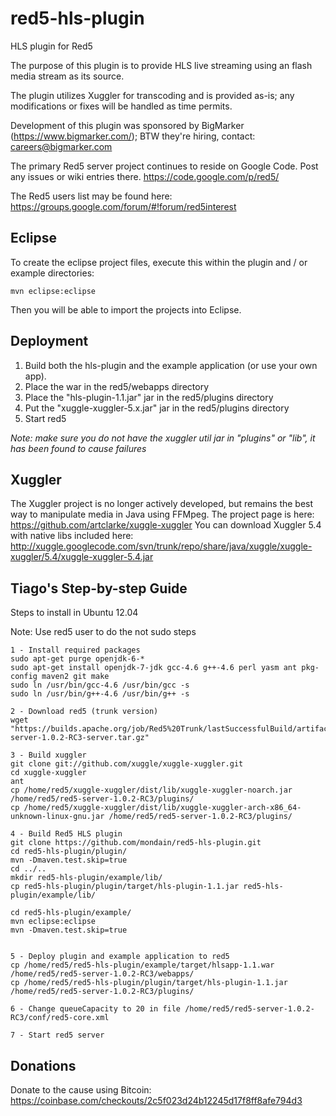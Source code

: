 red5-hls-plugin
=======

HLS plugin for Red5

The purpose of this plugin is to provide HLS live streaming using an flash media stream as its source. 

The plugin utilizes Xuggler for transcoding and is provided as-is; any modifications or fixes will be handled as time permits.

Development of this plugin was sponsored by BigMarker (https://www.bigmarker.com/); BTW they're hiring, contact: careers@bigmarker.com

The primary Red5 server project continues to reside on Google Code. Post any issues or wiki entries there.
https://code.google.com/p/red5/

The Red5 users list may be found here: https://groups.google.com/forum/#!forum/red5interest

Eclipse
----------

To create the eclipse project files, execute this within the plugin and / or example directories:
```
mvn eclipse:eclipse
```

Then you will be able to import the projects into Eclipse.

Deployment
------------

1. Build both the hls-plugin and the example application (or use your own app). 
2. Place the war in the red5/webapps directory
3. Place the "hls-plugin-1.1.jar" jar in the red5/plugins directory
4. Put the "xuggle-xuggler-5.x.jar" jar in the red5/plugins directory
5. Start red5
 
<i>Note: make sure you do not have the xuggler util jar in "plugins" or "lib", it has been found to cause failures</i>

Xuggler
-------------
The Xuggler project is no longer actively developed, but remains the best way to manipulate media in Java using FFMpeg. The project page is here: https://github.com/artclarke/xuggle-xuggler
You can download Xuggler 5.4 with native libs included here: http://xuggle.googlecode.com/svn/trunk/repo/share/java/xuggle/xuggle-xuggler/5.4/xuggle-xuggler-5.4.jar

Tiago's Step-by-step Guide
-------------
Steps to install in Ubuntu 12.04

Note: Use red5 user to do the not sudo steps
```
1 - Install required packages
sudo apt-get purge openjdk-6-*
sudo apt-get install openjdk-7-jdk gcc-4.6 g++-4.6 perl yasm ant pkg-config maven2 git make
sudo ln /usr/bin/gcc-4.6 /usr/bin/gcc -s
sudo ln /usr/bin/g++-4.6 /usr/bin/g++ -s

2 - Download red5 (trunk version)
wget "https://builds.apache.org/job/Red5%20Trunk/lastSuccessfulBuild/artifact/trunk/target/red5-server-1.0.2-RC3-server.tar.gz"

3 - Build xuggler
git clone git://github.com/xuggle/xuggle-xuggler.git
cd xuggle-xuggler
ant
cp /home/red5/xuggle-xuggler/dist/lib/xuggle-xuggler-noarch.jar /home/red5/red5-server-1.0.2-RC3/plugins/
cp /home/red5/xuggle-xuggler/dist/lib/xuggle-xuggler-arch-x86_64-unknown-linux-gnu.jar /home/red5/red5-server-1.0.2-RC3/plugins/

4 - Build Red5 HLS plugin
git clone https://github.com/mondain/red5-hls-plugin.git
cd red5-hls-plugin/plugin/
mvn -Dmaven.test.skip=true
cd ../..
mkdir red5-hls-plugin/example/lib/
cp red5-hls-plugin/plugin/target/hls-plugin-1.1.jar red5-hls-plugin/example/lib/

cd red5-hls-plugin/example/
mvn eclipse:eclipse
mvn -Dmaven.test.skip=true


5 - Deploy plugin and example application to red5
cp /home/red5/red5-hls-plugin/example/target/hlsapp-1.1.war /home/red5/red5-server-1.0.2-RC3/webapps/
cp /home/red5/red5-hls-plugin/plugin/target/hls-plugin-1.1.jar  /home/red5/red5-server-1.0.2-RC3/plugins/

6 - Change queueCapacity to 20 in file /home/red5/red5-server-1.0.2-RC3/conf/red5-core.xml

7 - Start red5 server
```
Donations
-------------
Donate to the cause using Bitcoin: https://coinbase.com/checkouts/2c5f023d24b12245d17f8ff8afe794d3
